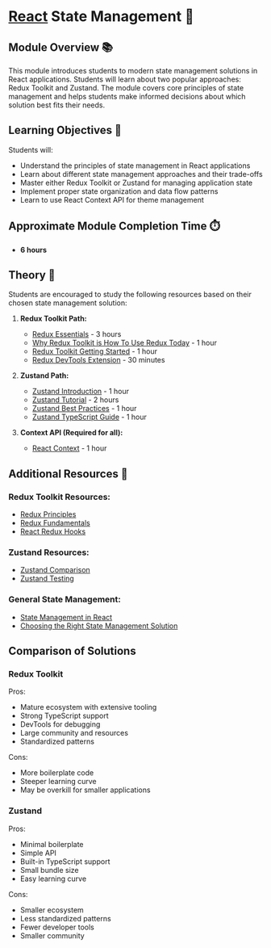 # [React](https://github.com/rolling-scopes-school/tasks/tree/master/react) State Management 🌟

## Module Overview 📚

This module introduces students to modern state management solutions in React applications. Students will learn about two popular approaches: Redux Toolkit and Zustand. The module covers core principles of state management and helps students make informed decisions about which solution best fits their needs.

## Learning Objectives 🎯

Students will:

- Understand the principles of state management in React applications
- Learn about different state management approaches and their trade-offs
- Master either Redux Toolkit or Zustand for managing application state
- Implement proper state organization and data flow patterns
- Learn to use React Context API for theme management

## Approximate Module Completion Time ⏱️

- **6 hours**

## Theory 📖

Students are encouraged to study the following resources based on their chosen state management solution:

1. **Redux Toolkit Path:**

   - [Redux Essentials](https://redux.js.org/tutorials/essentials/part-1-overview-concepts) - 3 hours
   - [Why Redux Toolkit is How To Use Redux Today](https://redux-toolkit.js.org/introduction/why-rtk-is-redux-today) - 1 hour
   - [Redux Toolkit Getting Started](https://redux-toolkit.js.org/introduction/getting-started) - 1 hour
   - [Redux DevTools Extension](https://redux.js.org/tutorials/fundamentals/part-6-async-logic#redux-devtools-extension) - 30 minutes

2. **Zustand Path:**

   - [Zustand Introduction](https://zustand.docs.pmnd.rs/getting-started/introduction) - 1 hour
   - [Zustand Tutorial](https://zustand.docs.pmnd.rs/guides/updating-state) - 2 hours
   - [Zustand Best Practices](https://zustand.docs.pmnd.rs/guides/practice-with-no-store-actions) - 1 hour
   - [Zustand TypeScript Guide](https://zustand.docs.pmnd.rs/guides/typescript) - 1 hour

3. **Context API (Required for all):**
   - [React Context](https://react.dev/learn/passing-data-deeply-with-context) - 1 hour

## Additional Resources 📘

### Redux Toolkit Resources:

- [Redux Principles](https://redux.js.org/introduction/three-principles)
- [Redux Fundamentals](https://redux.js.org/tutorials/fundamentals/part-1-overview)
- [React Redux Hooks](https://react-redux.js.org/api/hooks)

### Zustand Resources:

- [Zustand Comparison](https://zustand.docs.pmnd.rs/getting-started/comparison)
- [Zustand Testing](https://zustand.docs.pmnd.rs/guides/testing)

### General State Management:

- [State Management in React](https://www.patterns.dev/posts/state-management)
- [Choosing the Right State Management Solution](https://react.dev/learn/choosing-the-state-structure)

## Comparison of Solutions

### Redux Toolkit

Pros:

- Mature ecosystem with extensive tooling
- Strong TypeScript support
- DevTools for debugging
- Large community and resources
- Standardized patterns

Cons:

- More boilerplate code
- Steeper learning curve
- May be overkill for smaller applications

### Zustand

Pros:

- Minimal boilerplate
- Simple API
- Built-in TypeScript support
- Small bundle size
- Easy learning curve

Cons:

- Smaller ecosystem
- Less standardized patterns
- Fewer developer tools
- Smaller community
